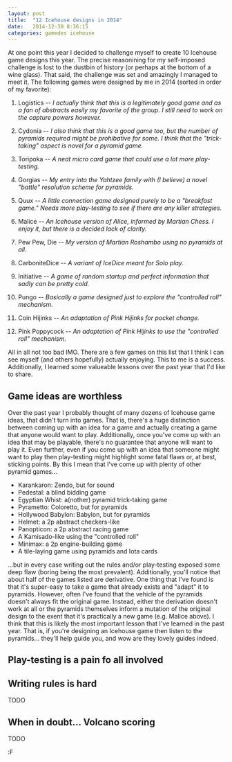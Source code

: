 ```yaml
---
layout: post
title:  "12 Icehouse designs in 2014"
date:   2014-12-30 8:36:15
categories: gamedes icehouse
---
```


At one point this year I decided to challenge myself to create 10 Icehouse game designs this year.  The precise reasonining for my self-imposed challenge is lost to the dustbin of history (or perhaps at the bottom of a wine glass).  That said, the challenge was set and amazingly I managed to meet it.  The following games were designed by me in 2014 (sorted in order of my favorite):

 1. Logistics -- *I actually think that this is a legitimately 
    good game and as a fan of abstracts easily my favorite of the
	group. I still need to work on the capture powers however.*

 2. Cydonia -- *I also think that this is a good game too, but the 
    number of pyramids required might be prohibative for some. I 
	think that the "trick-taking" aspect is novel for a pyramid
	game.*
	
 3. Toripoka -- *A neat micro card game that could use a lot more
    play-testing.*

 4. Gorgias -- *My entry into the Yahtzee family with (I believe)
    a novel "battle" resolution scheme for pyramids.*
	
 5. Quux -- *A little connection game designed purely to be 
    a "breakfast game." Needs more play-testing to see if there
	are any killer strategies.*
 
 6. Malice -- *An Icehouse version of Alice, informed by Martian
    Chess.  I enjoy it, but there is a decided lack of clarity.*

 7. Pew Pew, Die -- *My version of Martian Roshambo using no
    pyramids at all.*
	
 8. CarboniteDice -- *A variant of IceDice meant for Solo play.*
 
 9. Initiative -- *A game of random startup and perfect information
    that sadly can be pretty cold.*
 
 10. Pungo -- *Basically a game designed just to explore the 
    "controlled roll" mechanism.*
	
 11. Coin Hijinks -- *An adaptation of Pink Hijinks for pocket
   change.*

12. Pink Poppycock -- *An adaptation of Pink Hijinks to use the
   "controlled roll" mechanism.*

All in all not too bad IMO.  There are a few games on this list that I think I can see myself (and others hopefully) actually enjoying.  This to me is a success.  Additionally, I learned some valueable lessons over the past year that I'd like to share.

## Game ideas are worthless

Over the past year I probably thought of many dozens of Icehouse game ideas, that didn't turn into games.  That is, there's a huge distinction between coming up with an idea for a game and actually creating a game that anyone would want to play.  Additionally, once you've come up with an idea that may be playable, there's no guarantee that anyone will want to play it.  Even further, even if you come up with an idea that someone might want to play then play-testing might highlight some fatal flaws or, at best, sticking points.  By this I mean that I've come up with plenty of other pyramid games...

 * Karankaron: Zendo, but for sound
 * Pedestal: a blind bidding game
 * Egyptian Whist: a(nother) pyramid trick-taking game
 * Pyrametto: Coloretto, but for pyramids
 * Hollywood Babylon: Babylon, but for pyramids
 * Helmet: a 2p abstract checkers-like
 * Panopticon: a 2p abstract racing game
 * A Kamisado-like using the "controlled roll"
 * Minimax: a 2p engine-building game
 * A tile-laying game using pyramids and Iota cards

...but in every case writing out the rules and/or play-testing exposed some deep flaw (boring being the most prevalent).  Additionally, you'll notice that about half of the games listed are derivative.  One thing that I've found is that it's super-easy to take a game that already exists and "adapt" it to pyramids.  However, often I've found that the vehicle of the pyramids doesn't always fit the original game.  Instead, either the derivation doesn't work at all or the pyramids themselves inform a mutation of the original design to the exent that it's practically a new game (e.g. Malice above).  I think that this is likely the most important lesson that I've learned in the past year.  That is, if you're designing an Icehouse game then listen to the pyramids... they'll help guide you, and wow are they lovely guides indeed.

## Play-testing is a pain fo all involved



## Writing rules is hard

TODO

## When in doubt... Volcano scoring

TODO



:F
